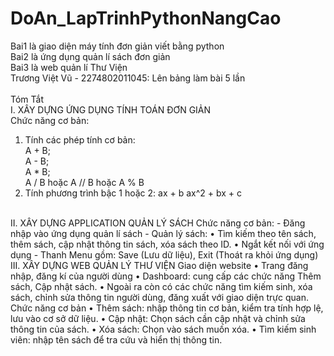 # DoAn_LapTrinhPythonNangCao
Bai1 là giao diện máy tính đơn giản viết bằng python <br>
Bai2 là ứng dụng quản lí sách đơn giản <br>
Bai3 là web quản lí Thư Viện <br>
Trương Việt Vũ - 2274802011045: Lên bảng làm bài 5 lần<br>
<br>
Tóm Tắt <br>
I. XÂY DỰNG ỨNG DỤNG TÍNH TOÁN ĐƠN GIẢN  
Chức năng cơ bản:  
1. Tính các phép tính cơ bản:  
A + B;  
A - B;  
A * B;  
A / B hoặc A // B hoặc A % B 
2. Tính phương trình bậc 1 hoặc 2:
ax + b
ax^2 + bx + c
<br>
II. XÂY DỰNG APPLICATION QUẢN LÝ SÁCH 
Chức năng cơ bản:
- Đăng nhập vào ứng dụng quản lí sách 
- Quản lý sách:  
• Tìm kiếm theo tên sách, thêm sách, cập nhật thông tin sách, xóa sách theo ID.  
• Ngắt kết nối với ứng dụng - Thanh Menu gồm: 
Save (Lưu dữ liệu), Exit (Thoát ra khỏi ứng dụng) <br>
III. XÂY DỰNG WEB QUẢN LÝ THƯ VIỆN 
Giao diện website  
• Trang đăng nhập, đăng kí của người dùng 
• Dashboard: cung cấp các chức năng Thêm sách, Cập nhật sách.  
• Ngoài ra còn có các chức năng tìm kiếm sinh, xóa sách, chỉnh sửa thông tin người 
dùng, đăng xuất với giao diện trực quan.  
Chức năng cơ bản  
• Thêm sách: nhập thông tin cơ bản, kiểm tra tính hợp lệ, lưu vào cơ sở dữ liệu.  
• Cập nhật: Chọn sách cần cập nhật và chỉnh sửa thông tin của sách.  
• Xóa sách: Chọn vào sách muốn xóa.  
• Tìm kiếm sinh viên: nhập tên sách để tra cứu và hiển thị thông tin.  
